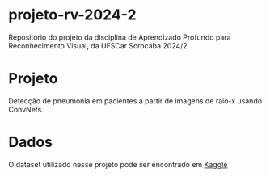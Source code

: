 # projeto-rv-2024-2
Repositório do projeto da disciplina de Aprendizado Profundo para Reconhecimento Visual, da UFSCar Sorocaba 2024/2

# Projeto
Detecção de pneumonia em pacientes a partir de imagens de raio-x usando ConvNets.

# Dados
O dataset utilizado nesse projeto pode ser encontrado em [Kaggle](https://www.kaggle.com/datasets/paultimothymooney/chest-xray-pneumonia)